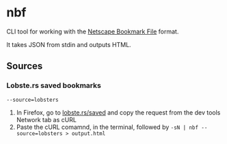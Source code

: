 # nbf

CLI tool for working with the [Netscape Bookmark File](https://docs.microsoft.com/en-us/previous-versions/windows/internet-explorer/ie-developer/platform-apis/aa753582(v=vs.85)?redirectedfrom=MSDN) format.

It takes JSON from stdin and outputs HTML.

## Sources

### Lobste.rs saved bookmarks

`--source=lobsters`

1. In Firefox, go to [lobste.rs/saved](https://lobste.rs/saved) and copy the request from the dev tools Network tab as cURL
2. Paste the cURL comamnd, in the terminal, followed by `-sN | nbf --source=lobsters > output.html`

